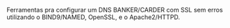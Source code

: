 Ferramentas pra configurar um DNS BANKER/CARDER com SSL sem erros utilizando o BIND9/NAMED, OpenSSL, e o Apache2/HTTPD.
